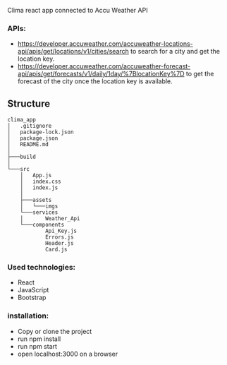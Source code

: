 Clima react app  connected to Accu Weather API

### APIs:
- https://developer.accuweather.com/accuweather-locations-api/apis/get/locations/v1/cities/search to search for a city and get the location key.
- https://developer.accuweather.com/accuweather-forecast-api/apis/get/forecasts/v1/daily/1day/%7BlocationKey%7D to get the forecast of the city once the location key is available.


## Structure
```
clima_app
│   .gitignore
│   package-lock.json
│   package.json
│   README.md
│
├───build
│
└───src
    │   App.js
    │   index.css
    │   index.js
    │
    ├───assets
    │   └───imgs
    └───services
    │       Weather_Api
    └───components
            Api_Key.js
            Errors.js
            Header.js
            Card.js
```


### Used technologies:
- React
- JavaScript
- Bootstrap


### installation:
 - Copy or clone the project
 - run npm install
 - run npm start 
 - open localhost:3000 on a browser